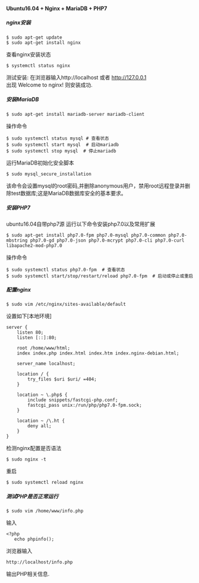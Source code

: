 #### Ubuntu16.04 + Nginx + MariaDB + PHP7

##### nginx安装
```
$ sudo apt-get update
$ sudo apt-get install nginx
```
查看nginx安装状态
```
$ systemctl status nginx
```
测试安装: 在浏览器输入http://localhost 或者 http://127.0.0.1  
出现 Welcome to nginx! 则安装成功.
  
##### 安装MariaDB
```
$ sudo apt-get install mariadb-server mariadb-client
```
操作命令
```
$ sudo systemctl status mysql # 查看状态
$ sudo systemctl start mysql  # 启动mariadb
$ sudo systemctl stop mysql  # 停止mariadb
```
运行MariaDB初始化安全脚本
```
$ sudo mysql_secure_installation
```
该命令会设置mysql的root密码,并删除anonymous用户，禁用root远程登录并删除test数据库;这是MariaDB数据库安全的基本要求。

##### 安装PHP7
ubuntu16.04自带php7源
运行以下命令安装php7.0以及常用扩展
```
$ sudo apt-get install php7.0-fpm php7.0-mysql php7.0-common php7.0-mbstring php7.0-gd php7.0-json php7.0-mcrypt php7.0-cli php7.0-curl libapache2-mod-php7.0
```
操作命令
```
$ sudo systemctl status php7.0-fpm  # 查看状态
$ sudo systemctl start/stop/restart/reload php7.0-fpm  # 启动或停止或重启
```

##### 配置nginx
```
$ sudo vim /etc/nginx/sites-available/default
```
设置如下[本地环境]
```
server {
    listen 80;
    listen [::]:80;
 
    root /home/www/html;
    index index.php index.html index.htm index.nginx-debian.html;
 
    server_name localhost;
 
    location / {
        try_files $uri $uri/ =404;
    }
 
    location ~ \.php$ {
        include snippets/fastcgi-php.conf;
        fastcgi_pass unix:/run/php/php7.0-fpm.sock;
    }
 
    location ~ /\.ht {
        deny all;
    }
}
```
检测nginx配置是否语法
```
$ sudo nginx -t
```
重启
```
$ sudo systemctl reload nginx
```

##### 测试PHP是否正常运行
```
$ sudo vim /home/www/info.php
```
 输入
```
<?php
   echo phpinfo();
```
浏览器输入
```
http://localhost/info.php
```
输出PHP相关信息.